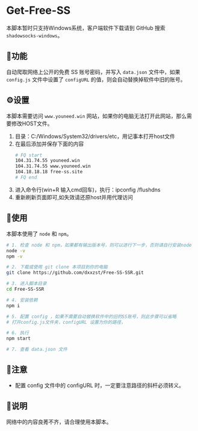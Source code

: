 # Get-Free-SS

本脚本暂时只支持Windows系统，客户端软件下载请到 GitHub 搜索 `shadowsocks-windows`。

## 📜功能
自动爬取网络上公开的免费 SS 账号密码，并写入 `data.json` 文件中，如果 `config.js` 文件中设置了 `configURL` 的值，则会自动替换掉软件中旧的账号。

## ⚙设置
本脚本需要访问 `www.youneed.win` 网站，如果你的电脑无法打开此网站，那么需要修改HOST文件。
1. 目录：C:/Windows/System32/drivers/etc，用记事本打开host文件
2. 在最后添加并保存下面的内容
    ``` bash
    # FQ start
    104.31.74.55 youneed.win
    104.31.74.55 www.youneed.win
    104.18.18.18 free-ss.site
    # FQ end
    ```
3. 进入命令行(win+R 输入cmd回车)，执行：ipconfig /flushdns
4. 重新刷新页面即可,如失效请还原host并用代理访问

## 🎡使用
本脚本使用了 `node` 和 `npm`。

``` bash
# 1. 检查 node 和 npm，如果都有输出版本号，则可以进行下一步，否则请自行安装node
node -v
npm -v

# 2. 下载或使用 git clone 本项目到你的电脑
git clone https://github.com/dxxzst/Free-SS-SSR.git

# 3. 进入脚本目录
cd Free-SS-SSR

# 4. 安装依赖
npm i

# 5. 配置 config ，如果不需要自动替换软件中的旧的SS账号，则此步骤可以省略
# 打开config.js文件夹，configURL 设置为你的路径，

# 6. 执行
npm start

# 7. 查看 data.json 文件
```

## 👀注意
* 配置 config 文件中的 configURL 时，一定要注意路径的斜杆必须转义。

## 📢说明
网络中的内容良莠不齐，请合理使用本脚本。
